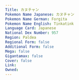 ```yaml
---
﻿Title: カヌチャン
Pokemon Name Japanese: カヌチャン
Pokemon Name German: Forgita
Pokemon Name English: Tinkatink
Language Card: Japanese
National Dex Number: 957
Region: Paldea
Regional Form: false
Additional Form: false
Mega: false
Gigantamax: false
Cover: false
Link: 
Owned: 
---
```

